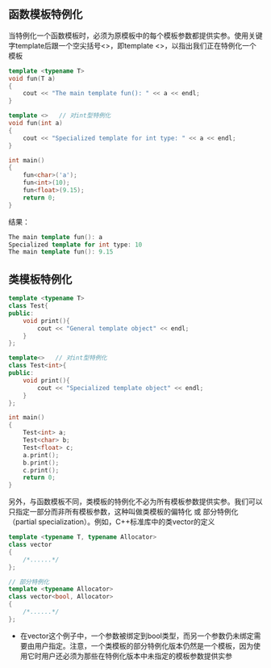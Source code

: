 

函数模板特例化
-------------
当特例化一个函数模板时，必须为原模板中的每个模板参数都提供实参。使用关键字template后跟一个空尖括号<>，即template <>，以指出我们正在特例化一个模板
```c++
template <typename T>
void fun(T a)
{
	cout << "The main template fun(): " << a << endl;
}

template <>   // 对int型特例化
void fun(int a)
{
	cout << "Specialized template for int type: " << a << endl;
}

int main()
{
	fun<char>('a');
	fun<int>(10);
	fun<float>(9.15);
	return 0;
}
```
结果：
```c++
The main template fun(): a
Specialized template for int type: 10
The main template fun(): 9.15
```

类模板特例化
-----------
```c++
template <typename T>
class Test{
public:
	void print(){
		cout << "General template object" << endl;
	}
};

template<>   // 对int型特例化
class Test<int>{
public:
	void print(){
		cout << "Specialized template object" << endl;
	}
};

int main()
{
	Test<int> a;
	Test<char> b;
	Test<float> c;
	a.print();
	b.print();
	c.print();
	return 0;
}
```
另外，与函数模板不同，类模板的特例化不必为所有模板参数提供实参。我们可以只指定一部分而非所有模板参数，这种叫做类模板的偏特化 或 部分特例化（partial specialization）。例如，C++标准库中的类vector的定义
```c++
template <typename T, typename Allocator>
class vector
{
	/*......*/
};

// 部分特例化
template <typename Allocator>
class vector<bool, Allocator>
{
	/*......*/
};
```
* 在vector这个例子中，一个参数被绑定到bool类型，而另一个参数仍未绑定需要由用户指定。注意，一个类模板的部分特例化版本仍然是一个模板，因为使用它时用户还必须为那些在特例化版本中未指定的模板参数提供实参
